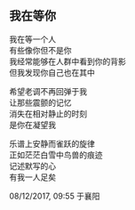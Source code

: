 ## 我在等你

我在等一个人<br>
有些像你但不是你<br>
我经常能够在人群中看到你的背影<br>
但我发现你自己也在其中<br>

希望老调不再回弹于我<br>
让那些震颤的记忆<br>
消失在相对静止的时刻<br>
是你在凝望我<br>

乐谱上安静而雀跃的旋律<br>
正如茫茫白雪中鸟兽的痕迹<br>
记述默写的心<br>
有我一人足矣<br>

08/12/2017, 09:55 于襄阳
